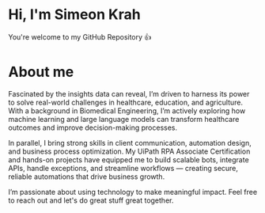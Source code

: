 # Hi, I'm Simeon Krah
You're welcome to my GitHub Repository :+1:
# About me
Fascinated by the insights data can reveal, I’m driven to harness its power to solve real-world challenges in healthcare, education, and agriculture. With a background in Biomedical Engineering, I’m actively exploring how machine learning and large language models can transform healthcare outcomes and improve decision-making processes.

In parallel, I bring strong skills in client communication, automation design, and business process optimization. My UiPath RPA Associate Certification and hands-on projects have equipped me to build scalable bots, integrate APIs, handle exceptions, and streamline workflows — creating secure, reliable automations that drive business growth.

I’m passionate about using technology to make meaningful impact. Feel free to reach out and let's do great stuff great together.  
